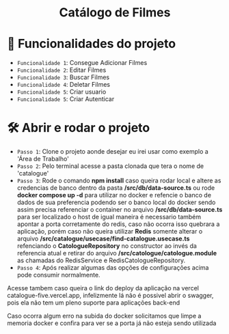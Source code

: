 <h1 align="center"> Catálogo de Filmes </h1>

# :hammer: Funcionalidades do projeto

- `Funcionalidade 1`: Consegue Adicionar Filmes
- `Funcionalidade 2`: Editar Filmes
- `Funcionalidade 3`: Buscar Filmes
- `Funcionalidade 4`: Deletar Filmes
- `Funcionalidade 5`: Criar usuario
- `Funcionalidade 5`: Criar Autenticar 

# 🛠️ Abrir e rodar o projeto

- `Passo 1`: Clone o projeto aonde desejar eu irei usar como exemplo a 'Área de Trabalho'
- `Passo 2`: Pelo terminal acesse a pasta clonada que tera o nome de 'catalogue'
- `Passo 3`: Rode o comando **npm install** caso queira rodar local e altere as credencias de banco dentro da pasta **/src/db/data-source.ts** ou rode **docker compose up -d** para utilizar no docker e refencie o banco de dados de sua preferencia podendo ser o banco local do docker sendo assim precisa referenciar o container no arquivo **/src/db/data-source.ts** para ser localizado o host de igual maneira é necessario também apontar a porta corretamente do redis, caso não ocorra isso quebrara a aplicação, porém caso não queira utilizar **Redis** somente alterar o arquivo **/src/catalogue/usecase/find-catalogue.usecase.ts** refenciando o **CatologueRepository** no constructor ao invés da referencia atual e retirar do arquivo **/src/catologue/catologue.module** as chamadas do RedisService e RedisCatologueRepository.
- `Passo 4`: Após realizar algumas das opções de configurações acima pode consumir normalmente.


<p>Acesse tambem caso queira o link do deploy da aplicação na vercel catalogue-five.vercel.app, infelizmente lá não é possivel abrir o swagger, pois ela não tem um pleno suporte para aplicações back-end</p>
<p>Caso ocorra algum erro na subida do docker solicitamos que limpe a memoria docker e confira para ver se a porta já não esteja sendo utilizada</p>
